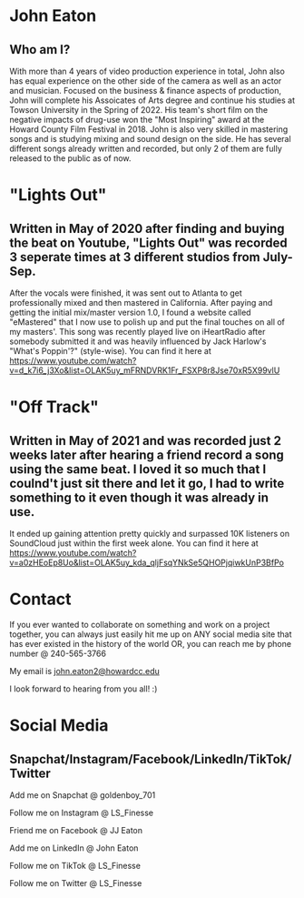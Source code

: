 # John Eaton
## Who am I?
With more than 4 years of video production experience in total, John also has equal experience on the other side of the camera as well as an actor and musician.
Focused on the business & finance aspects of production, John will complete his Assoicates of Arts degree and continue his studies at Towson University in the Spring of 2022.
His team's short film on the negative impacts of drug-use won the "Most Inspiring" award at the Howard County Film Festival in 2018.
John is also very skilled in mastering songs and is studying mixing and sound design on the side.
He has several different songs already written and recorded, but only 2 of them are fully released to the public as of now.

# "Lights Out"
## Written in May of 2020 after finding and buying the beat on Youtube, "Lights Out" was recorded 3 seperate times at 3 different studios from July-Sep.
After the vocals were finished, it was sent out to Atlanta to get professionally mixed and then mastered in California.
After paying and getting the initial mix/master version 1.0, I found a website called "eMastered" that I now use to polish up and put the final touches on all of my masters'.
This song was recently played live on iHeartRadio after somebody submitted it and was heavily influenced by Jack Harlow's "What's Poppin'?" (style-wise).
You can find it here at https://www.youtube.com/watch?v=d_k7i6_j3Xo&list=OLAK5uy_mFRNDVRK1Fr_FSXP8r8Jse70xR5X99vlU

# "Off Track" 
## Written in May of 2021 and was recorded just 2 weeks later after hearing a friend record a song using the same beat. I loved it so much that I coulnd't just sit there and let it go, I had to write something to it even though it was already in use.
It ended up gaining attention pretty quickly and surpassed 10K listeners on SoundCloud just within the first week alone.
You can find it here at https://www.youtube.com/watch?v=a0zHEoEp8Uo&list=OLAK5uy_kda_qljFsqYNkSe5QHOPjqiwkUnP3BfPo

# Contact
If you ever wanted to collaborate on something and work on a project together, you can always just easily hit me up on ANY social media site that has ever existed in the history of the world
OR, you can reach me by phone number @ 240-565-3766

My email is john.eaton2@howardcc.edu

I look forward to hearing from you all! :)

# Social Media
## Snapchat/Instagram/Facebook/LinkedIn/TikTok/Twitter
Add me on Snapchat @ goldenboy_701

Follow me on Instagram @ LS_Finesse

Friend me on Facebook @ JJ Eaton

Add me on LinkedIn @ John Eaton

Follow me on TikTok @ LS_Finesse

Follow me on Twitter @ LS_Finesse
